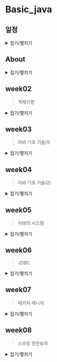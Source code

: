 # Basic_java

## 일정
<details markdown="1">
<summary>접기/펼치기</summary>

* 1주차 
    * 1회
        * 자바로 뭘 할 수 있는가? 어디에 쓰이는가? 
        * 환경설정
        * 헬로월드
        * 변수
        * 배열
        * 주석
    * 2회
        * 연산자
        * 조건문
        * 반복문
        * 객체지향이란? (개념위주)

* 2주차
    * 1회 
        * 객체지향이란! (실전위주)
        * 클래스, 객체
        * 변수, 메서드
        * 오버로딩, 생성자
    * 2회
        * 상속
        * 오버라이딩
        * 제어자
        * 추상클래스
        * 인터페이스
        * 이너클래스
* 3주차
    * 1회
        * 자료형(객체입장)
        * arraylist
        * date
        * String 클래스
        * 인터페이스 복습
    * 2회
        * 유용한 클래스
        * 예외 처리
* 4주차
    * 1회   
        * 제네릭스
        * 열거형
        * 어노테이션
    * 2회
        * 람다
        * 스트림
* 5주차
    * 1회
        * 자바 스레드!
    * 2회
        * JVM 의 메모리 구조
        * JVM garbage collection
* 6주차
    * 1회
        * JDBC 다루기(1)
    * 2회
        * JDBC 다루기(2)
* 7주차
    * 1회
        * maven
    * 2회
        * gradle
* 8주차
    * 1회
        * 자바 예시 - 스프링
        * mvc
        * api
        * 회원관리 예제 앱 만들기 ~
    * 2주차
        * 자바 예시 - 스프링
        * ~ 회원관리 예제 앱 만들기
        * 데이터베이스 접근 기술
        * AOP (미정)


</details>

## About
<details markdown="1">
<summary>접기/펼치기</summary>

* 강의진
    * 방승재 - 고급 자바
    * 김상수 - 기초 자바

* 참여 인원
    * 아무개1 - 1학년 
    * 아무개2 - 2학년
    * 아무개3 - 3학년




## week01
> 타 언어와 공통분모
<details markdown="1">
<summary>접기/펼치기</summary>

* </details>[자바의_특징.pdf](https://github.com/NovaSoftwareClub/Basic_java/files/9036948/_.pdf)
</details>

## week02
> 객체지향
<details markdown="1">
<summary>접기/펼치기</summary>

</details>

## week03
> 자바 기초 기술(1)
<details markdown="1">
<summary>접기/펼치기</summary>
[노션 링크](https://www.notion.so/week03-b2b7ea8352b8439b9e59c833731f8635)

</details>

## week04
> 자바 기초 기술(2)
<details markdown="1">
<summary>접기/펼치기</summary>

</details>

## week05
> 자바의 시스템
<details markdown="1">
<summary>접기/펼치기</summary>

</details>

## week06
> JDBC
<details markdown="1">
<summary>접기/펼치기</summary>

</details>

## week07
> 패키지 매니저
<details markdown="1">
<summary>접기/펼치기</summary>

</details>

## week08
> 스프링 맛만보자
<details markdown="1">
<summary>접기/펼치기</summary>

</details>

